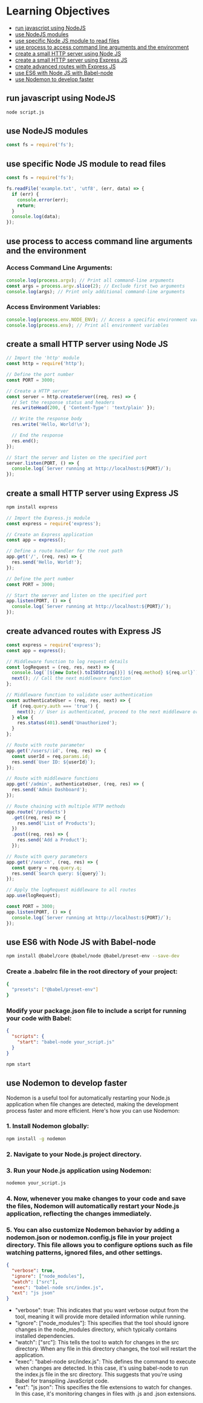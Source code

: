 # Learning Objectives

- [run javascript using NodeJS](#run-javascript-using-NodeJS)
- [use NodeJS modules](#use-NodeJS-modules)
- [use specific Node JS module to read files](#use-specific-Node-JS-module-to-read-files)
- [use process to access command line arguments and the environment](#use-process-to-access-command-line-arguments-and-the-environment)
- [create a small HTTP server using Node JS](#create-a-small-HTTP-server-using-Node-JS)
- [create a small HTTP server using Express JS](#create-a-small-HTTP-server-using-Express-JS)
- [create advanced routes with Express JS](#create-advanced-routes-with-Express-JS)
- [use ES6 with Node JS with Babel-node](#use-ES6-with-Node-JS-with-Babel-node)
- [use Nodemon to develop faster](#use-Nodemon-to-develop-faster)


## run javascript using NodeJS
```bash
node script.js

```
## use NodeJS modules
```javascript
const fs = require('fs');
```
## use specific Node JS module to read files

```javascript
const fs = require('fs');

fs.readFile('example.txt', 'utf8', (err, data) => {
  if (err) {
    console.error(err);
    return;
  }
  console.log(data);
});

```
## use process to access command line arguments and the environment
### Access Command Line Arguments:
```javascript
console.log(process.argv); // Print all command-line arguments
const args = process.argv.slice(2); // Exclude first two arguments
console.log(args); // Print only additional command-line arguments

```
### Access Environment Variables:
```javascript
console.log(process.env.NODE_ENV); // Access a specific environment variable
console.log(process.env); // Print all environment variables

```

## create a small HTTP server using Node JS
```javascript
// Import the 'http' module
const http = require('http');

// Define the port number
const PORT = 3000;

// Create a HTTP server
const server = http.createServer((req, res) => {
  // Set the response status and headers
  res.writeHead(200, { 'Content-Type': 'text/plain' });

  // Write the response body
  res.write('Hello, World!\n');

  // End the response
  res.end();
});

// Start the server and listen on the specified port
server.listen(PORT, () => {
  console.log(`Server running at http://localhost:${PORT}/`);
});

```
## create a small HTTP server using Express JS
```bash
npm install express

```

```javascript
// Import the Express.js module
const express = require('express');

// Create an Express application
const app = express();

// Define a route handler for the root path
app.get('/', (req, res) => {
  res.send('Hello, World!');
});

// Define the port number
const PORT = 3000;

// Start the server and listen on the specified port
app.listen(PORT, () => {
  console.log(`Server running at http://localhost:${PORT}/`);
});

```
## create advanced routes with Express JS
```javascript
const express = require('express');
const app = express();

// Middleware function to log request details
const logRequest = (req, res, next) => {
  console.log(`[${new Date().toISOString()}] ${req.method} ${req.url}`);
  next(); // Call the next middleware function
};

// Middleware function to validate user authentication
const authenticateUser = (req, res, next) => {
  if (req.query.auth === 'true') {
    next(); // User is authenticated, proceed to the next middleware or route handler
  } else {
    res.status(401).send('Unauthorized');
  }
};

// Route with route parameter
app.get('/users/:id', (req, res) => {
  const userId = req.params.id;
  res.send(`User ID: ${userId}`);
});

// Route with middleware functions
app.get('/admin', authenticateUser, (req, res) => {
  res.send('Admin Dashboard');
});

// Route chaining with multiple HTTP methods
app.route('/products')
  .get((req, res) => {
    res.send('List of Products');
  })
  .post((req, res) => {
    res.send('Add a Product');
  });

// Route with query parameters
app.get('/search', (req, res) => {
  const query = req.query.q;
  res.send(`Search query: ${query}`);
});

// Apply the logRequest middleware to all routes
app.use(logRequest);

const PORT = 3000;
app.listen(PORT, () => {
  console.log(`Server running at http://localhost:${PORT}/`);
});

```
## use ES6 with Node JS with Babel-node
```bash
npm install @babel/core @babel/node @babel/preset-env --save-dev
```
### Create a .babelrc file in the root directory of your project:
```bash
{
  "presets": ["@babel/preset-env"]
}

```
### Modify your package.json file to include a script for running your code with Babel:
```json
{
  "scripts": {
    "start": "babel-node your_script.js"
  }
}

```

```bash
npm start
```

## use Nodemon to develop faster
Nodemon is a useful tool for automatically restarting your Node.js application when file changes are detected, making the development process faster and more efficient. Here's how you can use Nodemon:

### 1. Install Nodemon globally:

```bash
npm install -g nodemon

```

### 2. Navigate to your Node.js project directory.

### 3. Run your Node.js application using Nodemon:

```bash
nodemon your_script.js

```

### 4. Now, whenever you make changes to your code and save the files, Nodemon will automatically restart your Node.js application, reflecting the changes immediately.

### 5. You can also customize Nodemon behavior by adding a nodemon.json or nodemon.config.js file in your project directory. This file allows you to configure options such as file watching patterns, ignored files, and other settings.

```json
{
  "verbose": true,
  "ignore": ["node_modules"],
  "watch": ["src"],
  "exec": "babel-node src/index.js",
  "ext": "js json"
}
```

- "verbose": true: This indicates that you want verbose output from the tool, meaning it will provide more detailed information while running.
- "ignore": ["node_modules"]: This specifies that the tool should ignore changes in the node_modules directory, which typically contains installed dependencies.
- "watch": ["src"]: This tells the tool to watch for changes in the src directory. When any file in this directory changes, the tool will restart the application.
- "exec": "babel-node src/index.js": This defines the command to execute when changes are detected. In this case, it's using babel-node to run the index.js file in the src directory. This suggests that you're using Babel for transpiling JavaScript code.
- "ext": "js json": This specifies the file extensions to watch for changes. In this case, it's monitoring changes in files with .js and .json extensions.
